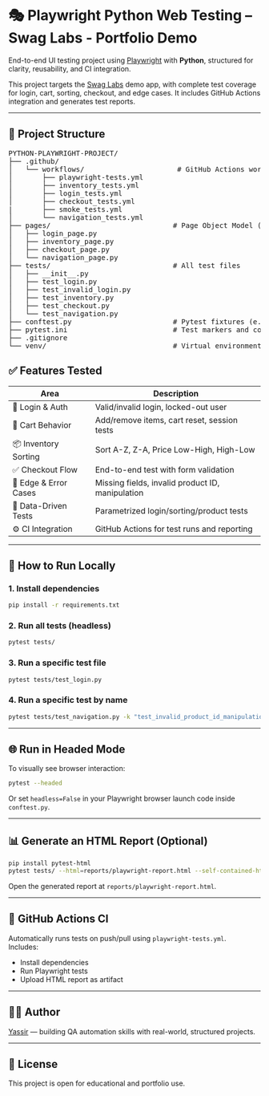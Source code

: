 # 🎭 Playwright Python Web Testing – Swag Labs - Portfolio Demo

End-to-end UI testing project using [Playwright](https://playwright.dev/python/) with **Python**, structured for clarity, reusability, and CI integration.

This project targets the [Swag Labs](https://www.saucedemo.com/) demo app, with complete test coverage for login, cart, sorting, checkout, and edge cases. It includes GitHub Actions integration and generates test reports.

---

## 📁 Project Structure

<pre>
PYTHON-PLAYWRIGHT-PROJECT/
├── .github/
│   └── workflows/                      # GitHub Actions workflow
│       ├── playwright-tests.yml
│       ├── inventory_tests.yml
│       ├── login_tests.yml  
│       ├── checkout_tests.yml
|       ├── smoke_tests.yml
│       └── navigation_tests.yml           
├── pages/                             # Page Object Model (POM) classes
│   ├── login_page.py
│   ├── inventory_page.py
│   ├── checkout_page.py
│   └── navigation_page.py
├── tests/                             # All test files
│   ├── __init__.py
│   ├── test_login.py
│   ├── test_invalid_login.py
│   ├── test_inventory.py
│   ├── test_checkout.py
│   └── test_navigation.py
├── conftest.py                        # Pytest fixtures (e.g., Playwright setup)
├── pytest.ini                         # Test markers and config
├── .gitignore
└── venv/                              # Virtual environment (excluded from Git)
</pre>



## ✅ Features Tested

| Area                         | Description |
|------------------------------|-------------|
| 🔐 Login & Auth              | Valid/invalid login, locked-out user |
| 🛒 Cart Behavior             | Add/remove items, cart reset, session tests |
| 📦 Inventory Sorting         | Sort A-Z, Z-A, Price Low-High, High-Low |
| ✅ Checkout Flow             | End-to-end test with form validation |
| 🧪 Edge & Error Cases        | Missing fields, invalid product ID, manipulation |
| 🔄 Data-Driven Tests         | Parametrized login/sorting/product tests |
| ⚙️ CI Integration            | GitHub Actions for test runs and reporting |

---

## 🧪 How to Run Locally

### 1. Install dependencies

```bash
pip install -r requirements.txt
```

### 2. Run all tests (headless)

```bash
pytest tests/
```

### 3. Run a specific test file

```bash
pytest tests/test_login.py
```

### 4. Run a specific test by name

```bash
pytest tests/test_navigation.py -k "test_invalid_product_id_manipulation"
```

---

## 🌐 Run in Headed Mode

To visually see browser interaction:

```bash
pytest --headed
```

Or set `headless=False` in your Playwright browser launch code inside `conftest.py`.

---

## 📊 Generate an HTML Report (Optional)

```bash
pip install pytest-html
pytest tests/ --html=reports/playwright-report.html --self-contained-html
```

Open the generated report at `reports/playwright-report.html`.

---

## 🤖 GitHub Actions CI

Automatically runs tests on push/pull using `playwright-tests.yml`.  
Includes:

- Install dependencies
- Run Playwright tests
- Upload HTML report as artifact

---

## 👨‍💻 Author

[Yassir](https://github.com/yasiqb89) — building QA automation skills with real-world, structured projects.

---

## 📄 License

This project is open for educational and portfolio use.
